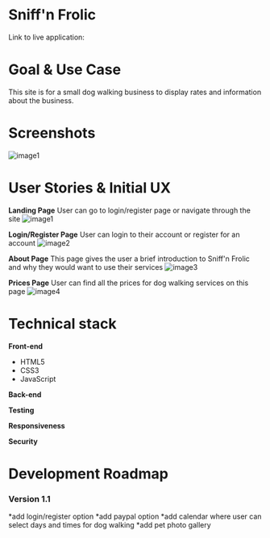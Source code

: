 # Sniff'n Frolic

Link to live application:

# Goal & Use Case

This site is for a small dog walking business to display rates and information about the business.

# Screenshots

![image1](https://github.com/kimcheru18/snif_n_frolic/blob/master/screenshots/snf_landing_page_screenshot.png)


# User Stories & Initial UX

**Landing Page**
User can go to login/register page or navigate through the site
![image1](https://github.com/kimcheru18/snif_n_frolic/blob/master/wireframes/snf_landing_page.png)

**Login/Register Page**
User can login to their account or register for an account
![image2](https://github.com/kimcheru18/snif_n_frolic/blob/master/wireframes/snf_login_page.png)

**About Page**
This page gives the user a brief introduction to Sniff'n Frolic and why they would want to use their services
![image3](https://github.com/kimcheru18/snif_n_frolic/blob/master/wireframes/snf_about_page.png)

**Prices Page**
User can find all the prices for dog walking services on this page
![image4](https://github.com/kimcheru18/snif_n_frolic/blob/master/wireframes/snf_prices_page.png)

# Technical stack

**Front-end**
 * HTML5
 * CSS3
 * JavaScript
<!-- * jQuery-->

**Back-end**
<!-- * NodeJS-->
<!-- * Mongoose / MongoDB-->
<!-- * Heroku (hosting)-->

**Testing**
<!-- * Mocha & Chai-->
<!-- * TravisCI-->

**Responsiveness**
<!-- * The site is fully responsive on most mobile & laptop devices.-->
<!-- * Tested on Chrome, Firefox & Safari.-->

**Security**
<!-- * Passport-->
<!-- * Bcrypt-->

# Development Roadmap

### Version 1.1
*add login/register option
*add paypal option
*add calendar where user can select days and times for dog walking
*add pet photo gallery

